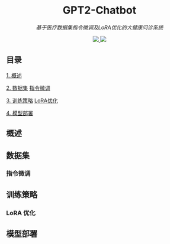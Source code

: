 <div align="center">
  <p align="center">
    <h1> GPT2-Chatbot </h1>
    <p align="center">
      <em>基于医疗数据集指令微调及LoRA优化的大健康问诊系统</em>
    </p>
    <p align="center">
      <a href='https://github.com/jmz67'>
            <img src='https://img.shields.io/badge/Project-Page-Green'>
      </a>
      <a href="https://www.python.org/downloads/release/python-390/">
            <img src="https://img.shields.io/badge/python-3.9+-blue.svg">
      </a>
  </p>
</div>

## 目录

[1. 概述](##概述)

[2. 数据集](##数据集)
[指令微调](###指令微调)

[3. 训练策略](##训练策略) [LoRA优化](###LoRA优化)

[4. 模型部署](##模型部署)


## 概述

## 数据集

### 指令微调

## 训练策略

### LoRA 优化

## 模型部署


    